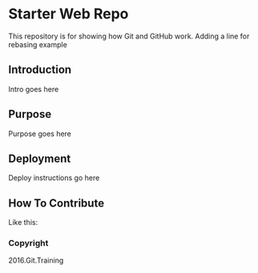 # Starter Web Repo

This repository is for showing how Git and GitHub work. 
Adding a line for rebasing example 

## Introduction

Intro goes here

## Purpose

Purpose goes here

## Deployment 

Deploy instructions go here

## How To Contribute

Like this: 

### Copyright

2016.Git.Training